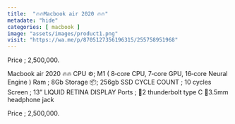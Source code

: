 ```yaml
---
title:  "🔥🔥Macbook air 2020 🔥🔥"
metadate: "hide"
categories: [ macbook ]
image: "assets/images/product1.png"
visit: "https://wa.me/p/8705127356196315/255758951968"
---
```

Price ; 2,500,000.

Macbook air 2020 🔥🔥
CPU ⚙️; M1 ( 8‑core CPU, 7‑core GPU, 16‑core Neural Engine ) 
Ram ; 8Gb 
Storage 📦; 256gb SSD 
CYCLE COUNT ; 10 cycles 
Screen ; 13” LIQUID RETINA DISPLAY 
Ports ; 
📍2 thunderbolt type C 
📍3.5mm headphone jack

Price ; 2,500,000.
